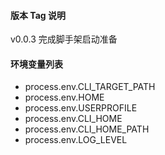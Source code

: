 
#### 版本 Tag 说明
v0.0.3 完成脚手架启动准备



#### 环境变量列表

- process.env.CLI_TARGET_PATH
- process.env.HOME
- process.env.USERPROFILE
- process.env.CLI_HOME
- process.env.CLI_HOME_PATH
- process.env.LOG_LEVEL